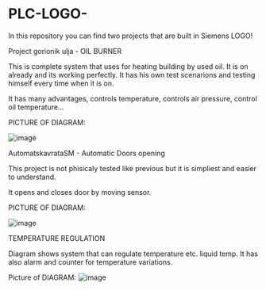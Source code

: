 # PLC-LOGO-
In this repository you can find two projects that are built in Siemens LOGO! 




Project gorionik ulja - OIL BURNER 


This is complete system that uses for heating building by used oil. It is on already and its working perfectly. It has his own test scenarions and testing himself every time when it is on.

It has many advantages, controls temperature, controls air pressure, control oil temperature...

PICTURE OF DIAGRAM:

![image](https://github.com/user-attachments/assets/38545de6-0130-4b3f-ae20-742889a9e4b3)





AutomatskavrataSM - Automatic Doors opening


This project is not phisicaly tested like previous but it is simpliest and easier to understand.

It opens and closes door by moving sensor.

PICTURE OF DIAGRAM:

![image](https://github.com/user-attachments/assets/c8231bed-8a0c-40ea-9b81-e45281907638)


TEMPERATURE REGULATION

Diagram shows system that can regulate temperature etc. liquid temp. It has also alarm and counter for temperature variations.

Picture of DIAGRAM:
![image](https://github.com/user-attachments/assets/a24224fe-188f-4141-8684-475a5fde4a7b)




